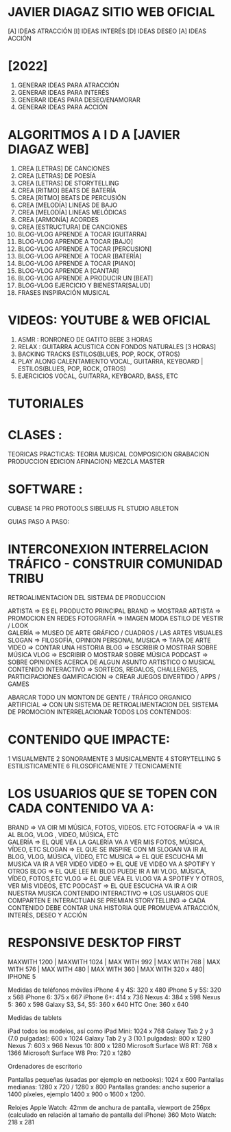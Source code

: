 # JAVIER DIAGAZ SITIO WEB OFICIAL

[A] IDEAS ATRACCIÓN 
[I] IDEAS INTERÉS
[D] IDEAS DESEO
[A] IDEAS ACCIÓN

# [2022]  
1. GENERAR IDEAS PARA ATRACCIÓN
2. GENERAR IDEAS PARA INTERÉS
3. GENERAR IDEAS PARA DESEO/ENAMORAR
4. GENERAR IDEAS PARA ACCIÓN   

# ALGORITMOS A I D A [JAVIER DIAGAZ WEB]
    
1. CREA [LETRAS] DE CANCIONES
2. CREA [LETRAS] DE POESÍA
3. CREA [LETRAS] DE STORYTELLING
4. CREA [RITMO] BEATS DE BATERÍA
5. CREA [RITMO] BEATS DE PERCUSIÓN
6. CREA [MELODÍA] LINEAS DE BAJO
7. CREA [MELODÍA] LINEAS MELÓDICAS
8. CREA [ARMONÍA] ACORDES 
9. CREA [ESTRUCTURA] DE CANCIONES
10. BLOG-VLOG APRENDE A TOCAR [GUITARRA]
11. BLOG-VLOG APRENDE A TOCAR [BAJO]
12. BLOG-VLOG APRENDE A TOCAR [PERCUSION]
13. BLOG-VLOG APRENDE A TOCAR [BATERÍA]
14. BLOG-VLOG APRENDE A TOCAR [PIANO]
15. BLOG-VLOG APRENDE A [CANTAR]
16. BLOG-VLOG APRENDE A PRODUCIR UN [BEAT]
17. BLOG-VLOG EJERCICIO Y BIENESTAR[SALUD]
18. FRASES INSPIRACIÓN MUSICAL


# VIDEOS: YOUTUBE & WEB OFICIAL
1. ASMR : RONRONEO DE GATITO BEBE 3 HORAS
2. RELAX : GUITARRA ACUSTICA CON FONDOS NATURALES [3 HORAS]
3. BACKING TRACKS ESTILOS(BLUES, POP, ROCK, OTROS)
4. PLAY ALONG CALENTAMIENTO VOCAL, GUITARRA, KEYBOARD | 
   ESTILOS(BLUES, POP, ROCK, OTROS)
5. EJERCICIOS VOCAL, GUITARRA, KEYBOARD, BASS, ETC

# TUTORIALES

# CLASES :

TEORICAS PRACTICAS:
TEORIA MUSICAL
COMPOSICION
GRABACION
PRODUCCION
EDICION
AFINACION}
MEZCLA
MASTER

# SOFTWARE :

CUBASE 14 PRO
PROTOOLS
SIBELIUS
FL STUDIO
ABLETON

GUIAS PASO A PASO:

# INTERCONEXION INTERRELACION TRÁFICO - CONSTRUIR COMUNIDAD TRIBU

RETROALIMENTACION DEL SISTEMA DE PRODUCCION

ARTISTA    => ES EL PRODUCTO PRINCIPAL
BRAND       => MOSTRAR ARTISTA => PROMOCION EN REDES 
FOTOGRAFÍA  =>  IMAGEN MODA ESTILO DE VESTIR / LOOK  
GALERÍA     =>  MUSEO DE ARTE GRÁFICO / CUADROS / LAS ARTES VISUALES
SLOGAN      => FILOSOFÍA, OPINION PERSONAL 
MUSICA      => TAPA DE ARTE
VIDEO       => CONTAR UNA HISTORIA 
BLOG        => ESCRIBIR O MOSTRAR SOBRE MÚSICA
VLOG        => ESCRIBIR O MOSTRAR SOBRE MÚSICA
PODCAST     => SOBRE OPINIONES ACERCA DE ALGUN ASUNTO ARTISTICO O MUSICAL
CONTENIDO INTERACTIVO => SORTEOS, REGALOS, CHALLENGES, PARTICIPACIONES
GAMIFICACION =>   CREAR JUEGOS DIVERTIDO / APPS / GAMES

ABARCAR TODO UN MONTON DE GENTE / TRÁFICO ORGANICO ARTIFICIAL => 
CON UN SISTEMA DE RETROALIMENTACION DEL SISTEMA DE PROMOCION
INTERRELACIONAR TODOS LOS CONTENIDOS:

# CONTENIDO QUE IMPACTE: 

1 VISUALMENTE
2 SONORAMENTE
3 MUSICALMENTE
4 STORYTELLING
5 ESTILISTICAMENTE
6 FILOSOFICAMENTE
7 TECNICAMENTE

# LOS USUARIOS QUE SE TOPEN CON CADA CONTENIDO VA A: 

BRAND       => VA OIR MI MÚSICA, FOTOS, VIDEOS. ETC
FOTOGRAFÍA  => VA IR AL BLOG, VLOG , VIDEO, MÚSICA, ETC   
GALERÍA     => EL QUE VEA LA GALERÍA VA A VER MIS FOTOS, MÚSICA, VÍDEO, ETC 
SLOGAN      => EL QUE SE INSPIRE CON MI SLOGAN VA IR AL BLOG, VLOG, MÚSICA, VÍDEO, ETC
MUSICA      => EL QUE ESCUCHA MI MUSICA VA IR A VER VIDEO
VIDEO       => EL QUE VE VIDEO VA A SPOTIFY Y OTROS
BLOG        => EL QUE LEE MI BLOG PUEDE IR A MI VLOG, MÚSICA, VÍDEO, FOTOS,ETC
VLOG        => EL QUE VEA EL VLOG VA A SPOTIFY Y OTROS, VER MIS VIDEOS, ETC
PODCAST     => EL QUE ESCUCHA VA IR A OIR NUESTRA MUSICA
CONTENIDO INTERACTIVO => LOS USUARIOS QUE COMPARTEN E INTERACTUAN SE PREMIAN
STORYTELLING  => CADA CONTENIDO DEBE CONTAR UNA HISTORIA QUE 
                 PROMUEVA ATRACCIÓN, INTERÉS, DESEO Y ACCIÓN

# RESPONSIVE DESKTOP FIRST

MAXWITH 1200 | 
MAXWITH 1024 | 
MAX WITH 992 | 
MAX WITH 768 | 
MAX WITH 576 | 
MAX WITH 480 | 
MAX WITH 360 |
MAX WITH 320 x 480| IPHONE 5 

Medidas de teléfonos móviles
iPhone 4 y 4S: 320 x 480
iPhone 5 y 5S: 320 x 568
iPhone 6: 375 x 667
iPhone 6+: 414 x 736
Nexus 4: 384 x 598
Nexus 5: 360 x 598
Galaxy S3, S4, S5: 360 x 640
HTC One: 360 x 640

Medidas de tablets

iPad todos los modelos, así como 
iPad Mini: 1024 x 768
Galaxy Tab 2 y 3 (7.0 pulgadas): 600 x 1024
Galaxy Tab 2 y 3 (10.1 pulgadas): 800 x 1280
Nexus 7: 603 x 966
Nexus 10: 800 x 1280
Microsoft Surface W8 RT: 768 x 1366
Microsoft Surface W8 Pro: 720 x 1280

Ordenadores de escritorio

Pantallas pequeñas (usadas por ejemplo en netbooks): 1024 x 600
Pantallas medianas: 1280 x 720 / 1280 x 800
Pantallas grandes: ancho superior a 1400 píxeles, 
ejemplo 1400 x 900 o 1600 x 1200.

Relojes
Apple Watch: 42mm de anchura de pantalla, 
viewport de 256px (calculado en relación 
al tamaño de pantalla del iPhone)
360 Moto Watch: 218 x 281









